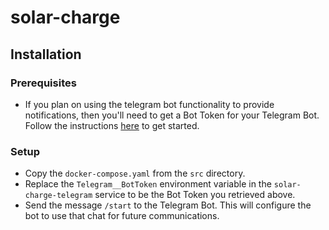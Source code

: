 # solar-charge

## Installation

### Prerequisites

* If you plan on using the telegram bot functionality to provide notifications, then you'll need to get a Bot Token for your Telegram Bot. Follow the instructions [here](https://core.telegram.org/bots/features#botfather) to get started.

### Setup

* Copy the `docker-compose.yaml` from the `src` directory.
* Replace the `Telegram__BotToken` environment variable in the `solar-charge-telegram` service to be the Bot Token you retrieved above.
* Send the message `/start` to the Telegram Bot. This will configure the bot to use that chat for future communications.
